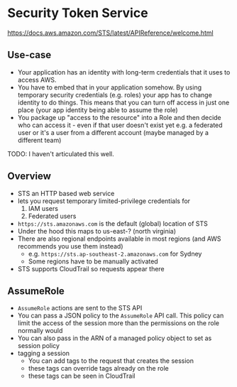 # Security Token Service

https://docs.aws.amazon.com/STS/latest/APIReference/welcome.html

## Use-case

* Your application has an identity with long-term credentials that it uses to access AWS.
* You have to embed that in your application somehow. By using temporary security credentials (e.g. roles) your app has to change identity to do things. This means that you can turn off access in just one place (your app identity being able to assume the role)
* You package up "access to the resource" into a Role and then decide who can access it - even if that user doesn't exist yet e.g. a federated user or it's a user from a different account (maybe managed by a different team)

TODO: I haven't articulated this well.


## Overview

* STS an HTTP based web service
* lets you request temporary limited-privilege credentials for
    1. IAM users
    2. Federated users
* `https://sts.amazonaws.com` is the default (global) location of STS
* Under the hood this maps to us-east-? (north virginia)
* There are also regional endpoints available in most regions (and AWS recommends you use them instead)
    * e.g. `https://sts.ap-southeast-2.amazonaws.com` for Sydney
    * Some regions have to be manually activated
* STS supports CloudTrail so requests appear there


## AssumeRole

* `AssumeRole` actions are sent to the STS API
* You can pass a JSON policy to the `AssumeRole` API call. This policy can limit the access of the session more than the permissions on the role normally would
* You can also pass in the ARN of a managed policy object to set as session policy
* tagging a session
    * You can add tags to the request that creates the session
    * these tags can override tags already on the role
    * these tags can be seen in CloudTrail